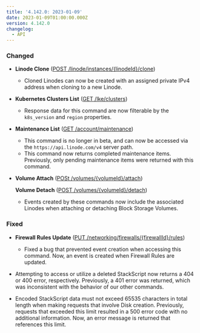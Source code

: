 ```yaml
---
title: '4.142.0: 2023-01-09'
date: 2023-01-09T01:00:00.000Z
version: 4.142.0
changelog:
  - API
---
```


### Changed

* **Linode Clone** ([POST /linode/instances/{linodeId}/clone](https://www.linode.com/docs/api/linode-instances/#linode-clone))
  * Cloned Linodes can now be created with an assigned private IPv4 address when cloning to a new Linode.

* **Kubernetes Clusters List** ([GET /lke/clusters](https://www.linode.com/docs/api/linode-kubernetes-engine-lke/#kubernetes-clusters-list))
  * Response data for this command are now filterable by the `k8s_version` and `region` properties.

* **Maintenance List** ([GET /account/maintenance](https://www.linode.com/docs/api/account/#maintenance-list))
  * This command is no longer in beta, and can now be accessed via the `https://api.linode.com/v4` server path.
  * This command now returns completed maintenance items. Previously, only pending maintenance items were returned with this command.

* **Volume Attach** ([POSt /volumes/{volumeId}/attach](https://www.linode.com/docs/api/volumes/#volume-attach))

  **Volume Detach** ([POST /volumes/{volumeId}/detach](https://www.linode.com/docs/api/volumes/#volume-dettach))
  * Events created by these commands now include the associated Linodes when attaching or detaching Block Storage Volumes.

### Fixed

* **Firewall Rules Update** ([PUT /networking/firewalls/{firewallId}/rules](https://www.linode.com/docs/api/networking/#firewall-rules-update))
  * Fixed a bug that prevented event creation when accessing this command. Now, an event is created when Firewall Rules are updated.

* Attempting to access or utilize a deleted StackScript now returns a 404 or 400 error, respectively. Previously, a 401 error was returned, which was inconsistent with the behavior of our other commands.

* Encoded StackScript data must not exceed 65535 characters in total length when making requests that involve Disk creation. Previously, requests that exceeded this limit resulted in a 500 error code with no additional information. Now, an error message is returned that references this limit.
